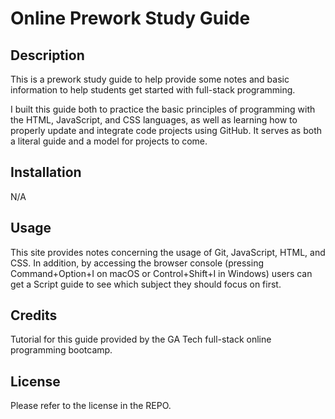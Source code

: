 # Online Prework Study Guide

## Description

This is a prework study guide to help provide some notes and basic information to help students get started with full-stack programming.

I built this guide both to practice the basic principles of programming with the HTML, JavaScript, and CSS languages, as well as learning how to properly update and integrate code projects using GitHub. It serves as both a literal guide and a model for projects to come.

## Installation

N/A

## Usage

This site provides notes concerning the usage of Git, JavaScript, HTML, and CSS. In addition, by accessing the browser console (pressing Command+Option+I on macOS or Control+Shift+I in Windows) users can get a Script guide to see which subject they should focus on first.

## Credits

Tutorial for this guide provided by the GA Tech full-stack online programming bootcamp.

## License

Please refer to the license in the REPO.